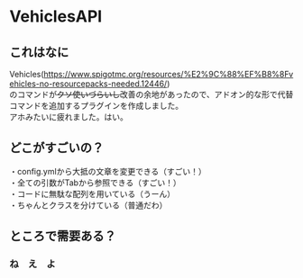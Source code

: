 # VehiclesAPI
## これはなに
Vehicles(https://www.spigotmc.org/resources/%E2%9C%88%EF%B8%8Fvehicles-no-resourcepacks-needed.12446/)  
のコマンドが~~クソ使いづらいし~~改善の余地があったので、アドオン的な形で代替コマンドを追加するプラグインを作成しました。  
アホみたいに疲れました。はい。
## どこがすごいの？
・config.ymlから大抵の文章を変更できる（すごい！）  
・全ての引数がTabから参照できる（すごい！）  
・コードに無駄な配列を用いている（うーん）  
・ちゃんとクラスを分けている（普通だわ）  
## ところで需要ある？
### ね　え　よ
